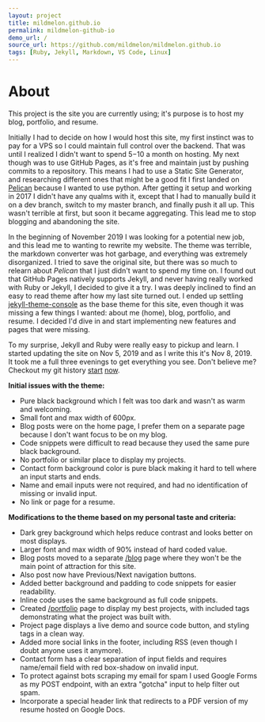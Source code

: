```yaml
---
layout: project
title: mildmelon.github.io
permalink: mildmelon-github-io
demo_url: /
source_url: https://github.com/mildmelon/mildmelon.github.io
tags: [Ruby, Jekyll, Markdown, VS Code, Linux]
---
```


# About

This project is the site you are currently using; it's purpose is to host my blog, portfolio, and resume.

Initially I had to decide on how I would host this site, my first instinct was to pay for a VPS so I could maintain full control over the backend. That was until I realized I didn't want to spend $5-$10 a month on hosting. My next though was to use GitHub Pages, as it's free and maintain just by pushing commits to a repository. This means I had to use a Static Site Generator, and researching different ones that might be a good fit I first landed on <a href="https://blog.getpelican.com/" target="_blank">Pelican</a> because I wanted to use python. After getting it setup and working in 2017 I didn't have any qualms with it, except that I had to manually build it on a dev branch, switch to my master branch, and finally push it all up. This wasn't terrible at first, but soon it became aggregating. This lead me to stop blogging and abandoning the site.

In the beginning of November 2019 I was looking for a potential new job, and this lead me to wanting to rewrite my website. The theme was terrible, the markdown converter was hot garbage, and everything was extremely disorganized. I tried to save the original site, but there was so much to relearn about _Pelican_ that I just didn't want to spend my time on. I found out that GitHub Pages natively supports Jekyll, and never having really worked with Ruby or Jekyll, I decided to give it a try. I was deeply inclined to find an easy to read theme after how my last site turned out. I ended up settling <a href="https://github.com/b2a3e8/jekyll-theme-console" target="_blank">jekyll-theme-console</a> as the base theme for this site, even though it was missing a few things I wanted: about me (home), blog, portfolio, and resume. I decided I'd dive in and start implementing new features and pages that were missing.

To my surprise, Jekyll and Ruby were really easy to pickup and learn. I started updating the site on Nov 5, 2019 and as I write this it's Nov 8, 2019. It took me a full three evenings to get everything you see. Don't believe me? Checkout my git history <a href="https://github.com/mildmelon/mildmelon.github.io/commit/ba8490bb04e889883787d30e84efa64067591467" target="_blank">start</a> <a href="https://github.com/mildmelon/mildmelon.github.io/commit/349e3429f4731ffae3d80acd93330b5d0bff68d9" target="_blank">now</a>.

**Initial issues with the theme:**
- Pure black background which I felt was too dark and wasn't as warm and welcoming.
- Small font and max width of 600px.
- Blog posts were on the home page, I prefer them on a separate page because I don't want focus to be on my blog.
- Code snippets were difficult to read because they used the same pure black background.
- No portfolio or similar place to display my projects.
- Contact form background color is pure black making it hard to tell where an input starts and ends.
- Name and email inputs were not required, and had no identification of missing or invalid input.
- No link or page for a resume.

**Modifications to the theme based on my personal taste and criteria:**
- Dark grey background which helps reduce contrast and looks better on most displays.
- Larger font and max width of 90% instead of hard coded value.
- Blog posts moved to a separate [/blog](/blog) page where they won't be the main point of attraction for this site.
- Also post now have Previous/Next navigation buttons.
- Added better background and padding to code snippets for easier readability.
- Inline code uses the same background as full code snippets.
- Created [/portfolio](/portfolio) page to display my best projects, with included tags demonstrating what the project was built with.
- Project page displays a live demo and source code button, and styling tags in a clean way.
- Added more social links in the footer, including RSS (even though I doubt anyone uses it anymore).
- Contact form has a clear separation of input fields and requires name/email field with red box-shadow on invalid input.
- To protect against bots scraping my email for spam I used Google Forms as my POST endpoint, with an extra "gotcha" input to help filter out spam.
- Incorporate a special header link that redirects to a PDF version of my resume hosted on Google Docs.
